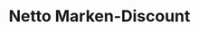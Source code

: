 ---
title: "Netto Marken-Discount"
url: /krefeld/netto-marken-discount-hafenstrasse/
shop: Supermarkt
---